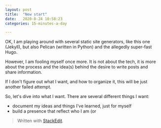 ```yaml
---
layout: post
title:  "New start"
date:   2020-8-24 10:58:23
categories: 15-minutes-a-day

---
```


OK, I am playing around with several static site generators, like this one (Jekyll), but also Pelican (written in Python) and the allegedly super-fast Hugo.

However, I am fooling myself once more. It is not about the tech, it is more about the process and the idea(s) behind the desire to write posts and share information.

If I don't figure out what I want, and how to organize it, this will be just another failed attempt.

So, let's dive into what I want. 
There are several different things I want:
- document my ideas and things I've learned, just for myself
- build a presence that reflect who I am (or 

> Written with [StackEdit](https://stackedit.io/).
<!--stackedit_data:
eyJoaXN0b3J5IjpbMTAxMTI4ODM5NCw3NzIwNjY2OV19
-->